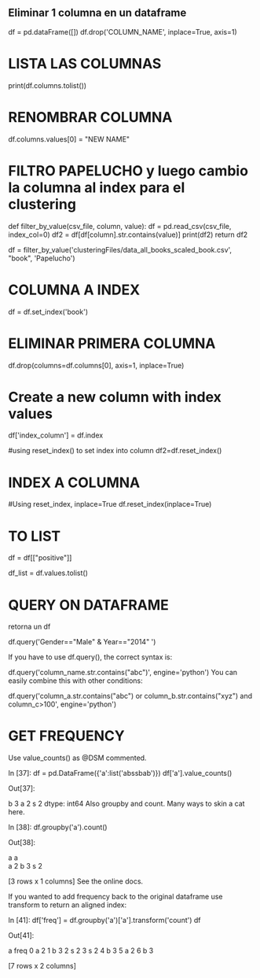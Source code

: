 ## Eliminar 1 columna en un dataframe

df = pd.dataFrame([])
df.drop('COLUMN_NAME', inplace=True, axis=1)

# LISTA LAS COLUMNAS
print(df.columns.tolist())

# RENOMBRAR COLUMNA
df.columns.values[0] = "NEW NAME"

# FILTRO PAPELUCHO y luego cambio la columna al index para el clustering

def filter_by_value(csv_file, column, value):
    df = pd.read_csv(csv_file, index_col=0)
    df2 = df[df[column].str.contains(value)]
    print(df2)
    return df2


df = filter_by_value('clusteringFiles/data_all_books_scaled_book.csv', "book", 'Papelucho')
# COLUMNA A INDEX
df = df.set_index('book')

# ELIMINAR PRIMERA COLUMNA
df.drop(columns=df.columns[0], axis=1, inplace=True)


# Create a new column with index values
df['index_column'] = df.index

#using reset_index() to set index into column
df2=df.reset_index()

# INDEX A COLUMNA
#Using reset_index, inplace=True
df.reset_index(inplace=True)


# TO LIST
df = df[["positive"]]

df_list = df.values.tolist()

# QUERY ON DATAFRAME
retorna un df

df.query('Gender=="Male" & Year=="2014" ')

If you have to use df.query(), the correct syntax is:

df.query('column_name.str.contains("abc")', engine='python')
You can easily combine this with other conditions:

df.query('column_a.str.contains("abc") or column_b.str.contains("xyz") and column_c>100', engine='python')


# GET FREQUENCY
Use value_counts() as @DSM commented.

In [37]:
df = pd.DataFrame({'a':list('abssbab')})
df['a'].value_counts()

Out[37]:

b    3
a    2
s    2
dtype: int64
Also groupby and count. Many ways to skin a cat here.

In [38]:
df.groupby('a').count()

Out[38]:

   a
a   
a  2
b  3
s  2

[3 rows x 1 columns]
See the online docs.

If you wanted to add frequency back to the original dataframe use transform to return an aligned index:

In [41]:
df['freq'] = df.groupby('a')['a'].transform('count')
df

Out[41]:

   a freq
0  a    2
1  b    3
2  s    2
3  s    2
4  b    3
5  a    2
6  b    3

[7 rows x 2 columns]